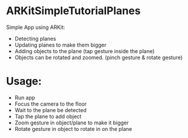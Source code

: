 # ARKitSimpleTutorialPlanes
Simple App using ARKit: 
  - Detecting planes
  - Updating planes to make them bigger
  - Adding objects to the plane (tap gesture inside the plane)
  - Objects can be rotated and zoomed. (pinch gesture & rotate gesture)
  
 
# Usage:
  - Run app
  - Focus the camera to the floor
  - Wait to the plane be detected
  - Tap the plane to add object
  - Zoom gesture in object/plane to make it bigger
  - Rotate gesture in object to rotate in on the plane
